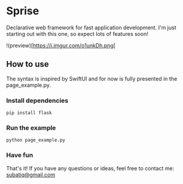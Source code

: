 # Sprise
Declarative web framework for fast application development. I'm just starting out with this one, so expect lots of features soon!

!(preview)[https://i.imgur.com/o1unkDh.png[

## How to use

The syntax is inspired by SwiftUI and for now is fully presented in the page_example.py.

### Install dependencies

```pip install flask```

### Run the example

```python page_example.py```

### Have fun

That's it! If you have any questions or ideas, feel free to contact me: subatiq@gmail.com

